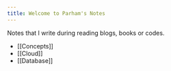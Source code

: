 ```yaml
---
title: Welcome to Parham's Notes
---
```


Notes that I write during reading blogs, books or codes.

- [[Concepts]]
- [[Cloud]]
- [[Database]]
